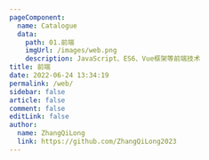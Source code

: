 ```yaml
---
pageComponent:
  name: Catalogue
  data:
    path: 01.前端
    imgUrl: /images/web.png
    description: JavaScript、ES6、Vue框架等前端技术
title: 前端
date: 2022-06-24 13:34:19
permalink: /web/
sidebar: false
article: false
comment: false
editLink: false
author:
  name: ZhangQiLong
  link: https://github.com/ZhangQiLong2023
---
```

